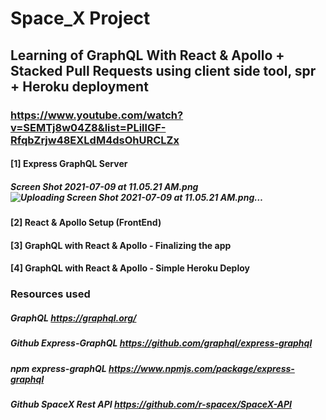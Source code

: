 # Space_X Project

## Learning of GraphQL With React & Apollo + Stacked Pull Requests using client side tool, spr + Heroku deployment
### https://www.youtube.com/watch?v=SEMTj8w04Z8&list=PLillGF-RfqbZrjw48EXLdM4dsOhURCLZx

#### [1] Express GraphQL Server
##### Screen Shot 2021-07-09 at 11.05.21 AM.png![Uploading Screen Shot 2021-07-09 at 11.05.21 AM.png…]()


#### [2] React & Apollo Setup (FrontEnd)
#### [3] GraphQL with React & Apollo - Finalizing the app
#### [4] GraphQL with React & Apollo - Simple Heroku Deploy

### Resources used

##### GraphQL https://graphql.org/
##### Github Express-GraphQL https://github.com/graphql/express-graphql
##### npm express-graphQL https://www.npmjs.com/package/express-graphql
##### Github SpaceX Rest API https://github.com/r-spacex/SpaceX-API
#####
#####

